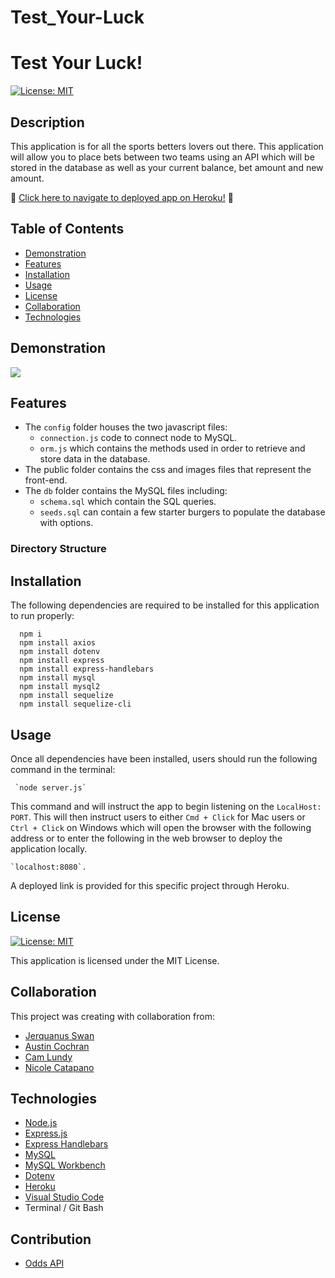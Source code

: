 
# Test_Your-Luck

  # Test Your Luck! 
  [![License: MIT](https://img.shields.io/badge/License-MIT-yellow.svg)](https://opensource.org/licenses/MIT)
   

  ## Description

  This application is for all the sports betters lovers out there. This application will allow you to place bets between two teams using an API which will be stored in the database as well as your current balance, bet amount and new amount.

  :round_pushpin: [Click here to navigate to deployed app on Heroku!](https://test-your-luck.herokuapp.com/) :round_pushpin:
  
  ## Table of Contents
  
  * [Demonstration](#demonstration)
  * [Features](#features)
  * [Installation](#installation)
  * [Usage](#usage)
  * [License](#license)
  * [Collaboration](#collaboration)
  * [Technologies](#technologies)
 

 ## Demonstration
  ![](./public/assets/img/)


  ## Features

  - The `config` folder houses the two javascript files:
    - `connection.js` code to connect node to MySQL.
    - `orm.js` which contains the methods used in order to retrieve and store data in the database.  
  - The public folder contains the css and images files that represent the front-end.
  - The `db` folder contains the MySQL files including: 
    * `schema.sql` which contain the SQL queries.
    * `seeds.sql` can contain a few starter burgers to populate the database with options.
  
  ### Directory Structure

   
  ## Installation

  The following dependencies are required to be installed for this application to run properly:
      
      npm i
      npm install axios
      npm install dotenv
      npm install express
      npm install express-handlebars
      npm install mysql
      npm install mysql2
      npm install sequelize
      npm install sequelize-cli
      

  ## Usage

  Once all dependencies have been installed, users should run the following command in the terminal:

     `node server.js` 

  This command and will instruct the app to begin listening on the `LocalHost: PORT`. This will then instruct users to either `Cmd + Click` for Mac users or  `Ctrl + Click` on Windows which will open the browser with the following address or to enter the following in the web browser to deploy the application locally.               

    `localhost:8080`. 
  
  A deployed link is provided for this specific project through Heroku.


  ## License 
  [![License: MIT](https://img.shields.io/badge/License-MIT-yellow.svg)](https://opensource.org/licenses/MIT)

  This application is licensed under the MIT License. 


  ## Collaboration

  This project was creating with collaboration from:
  * [Jerquanus Swan](https://github.com/Jerquanus)
  * [Austin Cochran](https://github.com/Austinc12)
  * [Cam Lundy](https://github.com/lundyc0917)
  * [Nicole Catapano](https://github.com/nsc9605)

    
  ## Technologies
  
  * [Node.js](https://nodejs.org/en/)  
  * [Express.js](https://expressjs.com/)
  * [Express Handlebars](https://www.npmjs.com/package/express-handlebars)
  * [MySQL](https://dev.mysql.com/)
  * [MySQL Workbench](https://dev.mysql.com/downloads/workbench/)
  * [Dotenv](https://www.npmjs.com/package/dotenv)
  * [Heroku](https://devcenter.heroku.com/articles/getting-started-with-nodejs)
  * [Visual Studio Code](https://code.visualstudio.com/)
  * Terminal / Git Bash
    
 ## Contribution

  * [Odds API](https://github.com/the-odds-api)
